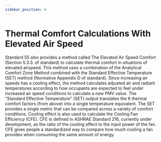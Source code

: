 ```yaml
---
sidebar_position: 6
---
```


# Thermal Comfort Calculations With Elevated Air Speed

Standard 55 also provides a method called The Elevated Air Speed Comfort (Section 5.3.3. of standard) to
calculate thermal comfort in situations of elevated airspeed. This method uses a combination of the
Analytical Comfort Zone Method combined with the Standard Effective Temperature (SET) method
(Normative Appendix D of standard). Since increasing air speeds has a cooling effect, the method
calculates adjusted air and radiant temperatures according to how occupants are expected to feel under
increased air speed conditions to calculate a new PMV value. The “Standard Effective Temperature” (SET)
output translates the 6 thermal comfort factors (from above) into a single temperature equivalent. The
SET provides a single metric that can be compared across a variety of comfort conditions.
Cooling effect is also used to calculate the Cooling Fan Efficiency (CFE). CFE is defined in ASHRAE Standard
216, currently under development, as the ratio of the cooling effect to the input power of the fan. CFE
gives people a standardized way to compare how much cooling a fan provides when consuming the same
amount of energy.